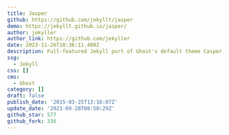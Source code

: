```yaml
---
title: Jasper
github: https://github.com/jekyllt/jasper
demo: https://jekyllt.github.io/jasper/
author: jekyller
author_link: https://github.com/jekyller
date: 2023-11-26T10:36:11.480Z
description: Full-featured Jekyll port of Ghost's default theme Casper
ssg:
  - Jekyll
css: []
cms:
  - Ghost
category: []
draft: false
publish_date: '2015-03-25T13:16:07Z'
update_date: '2021-09-28T08:50:29Z'
github_star: 577
github_fork: 336
---
```

